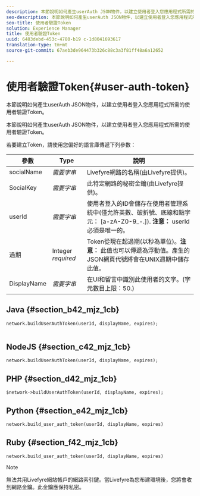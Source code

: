 ```yaml
---
description: 本節說明如何產生userAuth JSON物件，以建立使用者登入您應用程式所需的使用者驗證Token。
seo-description: 本節說明如何產生userAuth JSON物件，以建立使用者登入您應用程式所需的使用者驗證Token。
seo-title: 使用者驗證Token
solution: Experience Manager
title: 使用者驗證Token
uuid: 6483debd-453c-4780-b19 c-1d8041693617
translation-type: tm+mt
source-git-commit: 67aeb3de964473b326c88c3a3f81ff48a6a12652

---
```



# 使用者驗證Token{#user-auth-token}

本節說明如何產生userAuth JSON物件，以建立使用者登入您應用程式所需的使用者驗證Token。

本節說明如何產生userAuth JSON物件，以建立使用者登入您應用程式所需的使用者驗證Token。

若要建立Token，請使用您偏好的語言庫傳遞下列參數：

| 參數 | Type | 說明 |
|---|---|---|
| socialName | *需要字串* | Livefyre網路的名稱(由Livefyre提供)。 |
| SocialKey | *需要字串* | 此特定網路的秘密金鑰(由Livefyre提供)。 |
| userId | *需要字串* | 使用者登入的ID會儲存在使用者管理系統中(僅允許英數、破折號、底線和點字元： [a-zA-Z0-9_-.]). **注意：** userId必須是唯一的。 |
| 過期 | Integer *required* | Token從現在起過期(以秒為單位)。**注意：** 此值也可以傳遞為浮動值。產生的JSON網頁代號將會在UNIX週期中儲存此值。 |
| DisplayName | *需要字串* | 在UI和留言中識別此使用者的文字。(字元數目上限：50.) |

## Java {#section_b42_mjz_1cb}

```
network.buildUserAuthToken(userId, displayName, expires); 
 
```

## NodeJS {#section_c42_mjz_1cb}

```
network.buildUserAuthToken(userId, displayName, expires); 
```

## PHP {#section_d42_mjz_1cb}

```
$network->buildUserAuthToken(userId, displayName, expires); 
```

## Python {#section_e42_mjz_1cb}

```
network.build_user_auth_token(userId, displayName, expires) 
```

## Ruby {#section_f42_mjz_1cb}

```
network.build_user_auth_token(userId, displayName, expires) 
```

>[!NOTE]
>
>無法共用Livefyre網站帳戶的網路索引鍵。當Livefyre為您布建環境後，您將會收到網路金鑰。此金鑰應保持私密。

